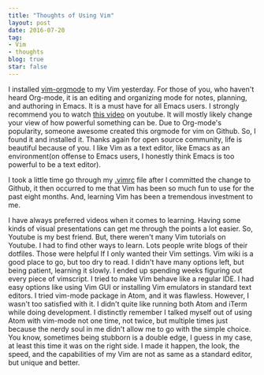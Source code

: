 ```yaml
---
title: "Thoughts of Using Vim"
layout: post
date: 2016-07-20
tag:
- Vim
- thoughts
blog: true
star: false
---
```


I installed <a href="https://github.com/jceb/vim-orgmode" target="_blank">vim-orgmode</a> to my Vim yesterday. For those of you, who haven't heard Org-mode, it is an editing and organizing mode for notes, planning, and authoring in Emacs. It is a must have for all Emacs users. I strongly recommend you to watch <a href="https://www.youtube.com/watch?v=oJTwQvgfgMM">this video</a> on youtube. It will mostly likely change your view of how powerful something can be. Due to Org-mode's popularity, someone awesome created this orgmode for vim on Github. So, I found it and installed it. Thanks again for open source community, life is beautiful because of you. I like Vim as a text editor, like Emacs as an environment(on offense to Emacs users, I honestly think Emacs is too powerful to be a text editor).

I took a little time go through my <a href="https://github.com/yifanchen/dotfiles/blob/master/.vimrc" target="_blank">.vimrc</a> file after I committed the change to Github, it then occurred to me that Vim has been so much fun to use for the past eight months. And, learning Vim has been a tremendous investment to me.

I have always preferred videos when it comes to learning. Having some kinds of visual presentations can get me through the points a lot easier. So, Youtube is my best friend. But, there weren't many Vim tutorials on Youtube. I had to find other ways to learn. Lots people write blogs of their dotfiles. Those were helpful If I only wanted their Vim settings. Vim wiki is a good place to go, but too dry to read. I didn't have many options left, but being patient, learning it slowly. I ended up spending weeks figuring out every piece of vimscript. I tried to make Vim behave like a regular IDE. I had easy options like using Vim GUI or installing Vim emulators in standard text editors. I tried vim-mode package in Atom, and it was flawless. However, I wasn't too satisfied with it. I didn't quite like running both Atom and iTerm while doing development. I distinctly remember I talked myself out of using Atom with vim-mode not one time, not twice, but multiple times just because the nerdy soul in me didn't allow me to go with the simple choice. You know, sometimes being stubborn is a double edge, I guess in my case, at least this time it was on the right side. I made it happen, the look, the speed, and the capabilities of my Vim are not as same as a standard editor, but unique and better.

